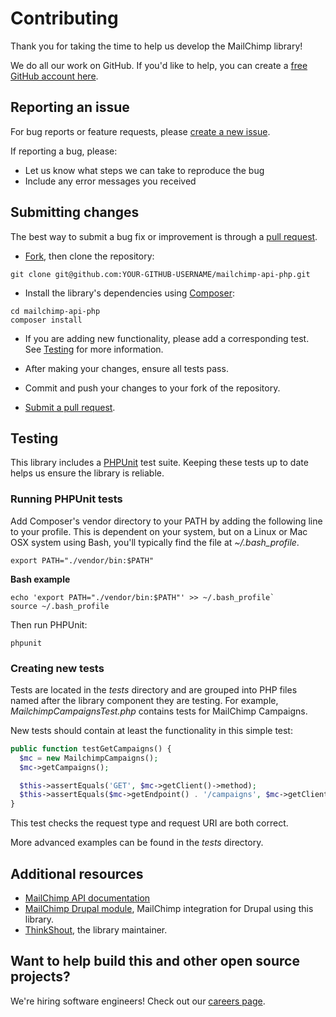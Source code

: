 # Contributing

Thank you for taking the time to help us develop the MailChimp library!

We do all our work on GitHub. If you'd like to help, you can create a
[free GitHub account here](https://github.com/join).

## Reporting an issue

For bug reports or feature requests, please [create a new issue](https://github.com/thinkshout/mailchimp-api-php/issues).

If reporting a bug, please:

* Let us know what steps we can take to reproduce the bug
* Include any error messages you received

## Submitting changes

The best way to submit a bug fix or improvement is through a [pull request](https://help.github.com/articles/creating-a-pull-request-from-a-fork/).

* [Fork](https://guides.github.com/activities/forking/), then clone the repository:

`git clone git@github.com:YOUR-GITHUB-USERNAME/mailchimp-api-php.git`

* Install the library's dependencies using [Composer](https://getcomposer.org/):

```shell
cd mailchimp-api-php
composer install
```

* If you are adding new functionality, please add a corresponding test.
  See [Testing](#testing) for more information.

* After making your changes, ensure all tests pass.

* Commit and push your changes to your fork of the repository.

* [Submit a pull request](https://github.com/thinkshout/mailchimp-api-php/pulls).

## Testing

This library includes a [PHPUnit](https://phpunit.de/) test suite. Keeping these
tests up to date helps us ensure the library is reliable.

### Running PHPUnit tests

Add Composer's vendor directory to your PATH by adding the following line to
your profile. This is dependent on your system, but on a Linux or Mac OSX system
using Bash, you'll typically find the file at *~/.bash_profile*.

`export PATH="./vendor/bin:$PATH"`

**Bash example**

```shell
echo 'export PATH="./vendor/bin:$PATH"' >> ~/.bash_profile`
source ~/.bash_profile
```

Then run PHPUnit:

`phpunit`

### Creating new tests

Tests are located in the *tests* directory and are grouped into PHP files named
after the library component they are testing. For example,
*MailchimpCampaignsTest.php* contains tests for MailChimp Campaigns.

New tests should contain at least the functionality in this simple test:

```php
public function testGetCampaigns() {
  $mc = new MailchimpCampaigns();
  $mc->getCampaigns();

  $this->assertEquals('GET', $mc->getClient()->method);
  $this->assertEquals($mc->getEndpoint() . '/campaigns', $mc->getClient()->uri);
}
```

This test checks the request type and request URI are both correct.

More advanced examples can be found in the *tests* directory.

## Additional resources

* [MailChimp API documentation](http://developer.mailchimp.com/documentation/mailchimp/)
* [MailChimp Drupal module](https://www.drupal.org/project/mailchimp), MailChimp integration for Drupal using this library.
* [ThinkShout](https://thinkshout.com), the library maintainer.

## Want to help build this and other open source projects?

We're hiring software engineers! Check out our [careers page](https://thinkshout.com/careers/).
